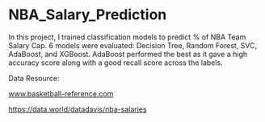 # NBA_Salary_Prediction

In this project, I trained classification models to predict % of NBA Team Salary Cap. 6 models were evaluated: Decision Tree, Random Forest, SVC, AdaBoost, and XGBoost. AdaBoost performed the best as it gave a high accuracy score along with a good recall score across the labels.

Data Resource:

www.basketball-reference.com

https://data.world/datadavis/nba-salaries


